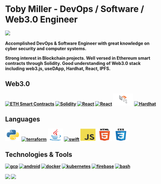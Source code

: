 # Toby Miller - DevOps / Software / Web3.0 Engineer

<a target="_blank" href="https://www.linkedin.com/in/toby-miller-4b3736137/"><img src="https://img.shields.io/badge/LinkedIn-0077B5?style=for-the-badge&logo=linkedin&logoColor=white" /></a>

<b> Accomplished DevOps & Software Engineer with great knowledge on cyber security and computer systems. 

<b> Strong interest in Blockchain projects. Well versed in Ethereum smart contracts through Solidity. Good understanding of Web3.0
stack including web3.js, useDApp, Hardhat, React, IPFS.

## Web3.0 
<a href="https://ethereum.org/en/developers/docs/smart-contracts/" target="_blank"> <img src="https://upload.wikimedia.org/wikipedia/commons/6/6f/Ethereum-icon-purple.svg" alt="ETH Smart Contracts" width="50" height="40"/></a> 
<a href="https://docs.soliditylang.org/en/v0.8.11/" target="_blank"> <img src="https://res.cloudinary.com/divzjiip8/image/upload/q_auto/v1609632845/logos/intro_solidity.png" alt="Solidity" width="50" height="40"/></a> 
<a href="https://reactjs.org/" target="_blank"> <img src="https://cdn.jsdelivr.net/gh/devicons/devicon/icons/react/react-original-wordmark.svg" alt="React" width="50" height="40"/></a> 
<a href="https://ipfs.io/" target="_blank"> <img src="https://docs.ipfs.io/images/ipfs-logo.svg" alt="React" width="50" height="40"/></a> 
<a href="https://github.com/ChainSafe/web3.js" target="_blank"> <img src="https://github.com/ChainSafe/web3.js/blob/1.x/assets/logo/web3js.svg" alt="web3.js" width="65" height="40"/></a> 
<a href="https://hardhat.org/" target="_blank"> <img src="https://hardhat.org/assets/img/Hardhat-logo.843bc822.svg" alt="Hardhat" width="150" height="40"/></a> 

## Languages 
<p>
<a href="https://www.python.org" target="_blank"> <img src="https://raw.githubusercontent.com/devicons/devicon/master/icons/python/python-original.svg" alt="python" width="50" height="40"/></a> 
<a href="https://www.terraform.io/" target="_blank"> <img src="https://www.vectorlogo.zone/logos/terraformio/terraformio-icon.svg" alt="terraform" width="50" height="40"/></a> 
<a href="https://www.java.com" target="_blank"> <img src="https://raw.githubusercontent.com/devicons/devicon/master/icons/java/java-original.svg" alt="java" width="50" height="40"/></a> 
<a href="https://developer.apple.com/swift/" target="_blank"> <img src="https://cdn.jsdelivr.net/gh/devicons/devicon/icons/swift/swift-original.svg" alt="swift" width="50" height="40"/></a> 
<a href="https://developer.mozilla.org/en-US/docs/Web/JavaScript" target="_blank"> <img src="https://raw.githubusercontent.com/devicons/devicon/master/icons/javascript/javascript-original.svg" alt="javascript" width="50" height="40"/></a> 
<a href="https://www.w3.org/html/" target="_blank"> <img src="https://raw.githubusercontent.com/devicons/devicon/master/icons/html5/html5-original-wordmark.svg" alt="html5" width="50" height="40"/></a> 
<a href="https://www.w3schools.com/css/" target="_blank"> <img src="https://raw.githubusercontent.com/devicons/devicon/master/icons/css3/css3-original-wordmark.svg" alt="css3" width="50" height="40"/></a> 

</p>

## Technologies & Tools
<p> 
<a href="https://cloud.google.com" target="_blank"> <img src="https://cdn.jsdelivr.net/gh/devicons/devicon/icons/googlecloud/googlecloud-original.svg" alt="gcp" width="50" height="40"/></a>
<a href="https://developer.android.com" target="_blank"> <img src="https://cdn.jsdelivr.net/gh/devicons/devicon/icons/android/android-original.svg" alt="android" width="50" height="40"/></a> 
<a href="https://www.docker.com/" target="_blank"> <img src="https://cdn.jsdelivr.net/gh/devicons/devicon/icons/docker/docker-original.svg" alt="docker" width="50" height="40"/></a> 
<a href="https://kubernetes.io" target="_blank"> <img src="https://cdn.jsdelivr.net/gh/devicons/devicon/icons/kubernetes/kubernetes-plain.svg" alt="kubernetes" width="50" height="40"/></a> 
<a href="https://firebase.google.com/" target="_blank"> <img src="https://cdn.jsdelivr.net/gh/devicons/devicon/icons/firebase/firebase-plain.svg" alt="firebase" width="50" height="40"/></a>  
<a href="https://www.gnu.org/software/bash/" target="_blank"> <img src="https://cdn.jsdelivr.net/gh/devicons/devicon/icons/bash/bash-original.svg" alt="bash" width="50" height="40"/></a></p>

<a href="https://github.com/anuraghazra/github-readme-stats"><img align="center" height="175em" src="https://github-readme-stats.vercel.app/api?username=BagelHole&show_icons=true&hide_border=true&count_private=true&include_all_commits=true&theme=noctis_minimus"/></a>
<a href="https://github.com/anuraghazra/github-readme-stats"><img align="center" height="175em" src="https://github-readme-stats.vercel.app/api/top-langs/?username=BagelHole&layout=compact&theme=noctis_minimus&hide_border=true&include_all_commits=true&langs_count=6"/></a>
